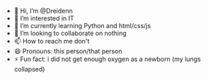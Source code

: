 - 👋 Hi, I’m @Dreidenn
- 👀 I’m interested in IT
- 🌱 I’m currently learning Python and html/css/js
- 💞️ I’m looking to collaborate on nothing
- 📫 How to reach me don't
- 😄 Pronouns: this person/that person
- ⚡ Fun fact: i did not get enough oxygen as a newborn (my lungs collapsed)

<!---
Dreidenn/Dreidenn is a ✨ special ✨ repository because its `README.md` (this file) appears on your GitHub profile.
You can click the Preview link to take a look at your changes.
--->

